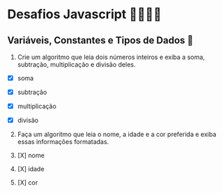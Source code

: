 # Desafios Javascript 👩🏻‍💻🚀

## Variáveis, Constantes e Tipos de Dados 🎲

1. Crie um algoritmo que leia dois números inteiros e exiba a soma, subtração, multiplicação e divisão deles.

* [X]   soma
* [X]  subtração
* [X]  multiplicação

* [X]  divisão

2. Faça um algoritmo que leia o nome, a idade e a cor preferida e exiba essas informações formatadas.

3. [X]  nome
4. [X]  idade
5. [X]   cor
